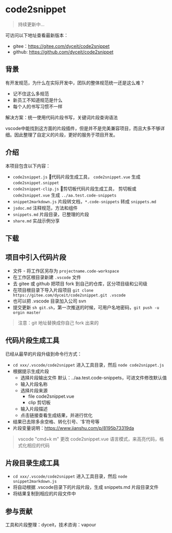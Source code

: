# code2snippet

> 持续更新中...

可访问以下地址查看最新版本：
- gitee：https://gitee.com/dyceit/code2snippet
- github: https://github.com/dyceit/code2snippet

## 背景

有开发规范，为什么在实际开发中，团队的整体规范统一还是这么难？

- 记不住这么多规范
- 新员工不知道规范是什么
- 每个人的书写习惯不一样

解决方案：统一使用代码片段书写，关键词片段查询语法

vscode中能找到这方面的片段插件，但是并不是完美兼容项目，而且大多不够详细。因此整理了自定义的片段，更好的服务于项目开发。

## 介绍

本项目包含以下内容：

- `code2snippet.js` 代码片段生成工具， `code2snippet.vue` 生成 `code2snippet.snippet`
- `code2snippet-clip.js` 剪切板代码片段生成工具， 剪切板或 `code2snippet.vue` 生成 `../aa.test.code-snippets`
- `snippet2markdown.js` 片段转文档，`*.code-snippets` 转成 `snippets.md`
- `jsdoc.md` 注释规范，方法和组件
- `snippets.md` 片段目录，已整理的片段
- `share.md` 实战示例分享

## 下载

## 项目中引入代码片段

- 文件 - 将工作区另存为 `projectname.code-workspace`
- 在工作区根目录新建 `.vscode` 文件
- 去 gitee 或 github 把项目 fork 到自己的仓库，区分项目级和公司级
- 在项目根目录下导入片段项目 `git clone https://gitee.com/dyceit/code2snippet.git .vscode`
- 也可以把 .vscode 目录加入公司 svn
- 提交更新 `sh git.sh`，第一次推送的时候，可用户名地密码，`git push -u orgin master`

> 注意：git 地址替换成你自己 fork 出来的

## 代码片段生成工具

已经从最早的片段升级到命令行方式：

- `cd xxx/.vscode/code2snippet` 进入工具目录，然后 `node code2snippet.js`
- 根据提示生成片段
  - 选择片段输出文件 默认：../aa.test.code-snippets，可进文件修改默认值
  - 输入片段名称
  - 选择片段来源
    - file code2snippet.vue
    - clip 剪切板
  - 输入片段描述
  - 点击链接查看生成结果，并进行优化
- 结果已去除多余空格、转化引号、'$'符号等
- 片段变量说明：https://www.jianshu.com/p/8195b73319da

> vscode "cmd+k m" 更改 code2snippet.vue 语言模式，来高亮代码，格式化相应的代码

## 片段目录生成工具

- `cd xxx/.vscode/code2snippet` 进入工具目录，然后 `node snippet2markdown.js`
- 将自动根据 .vscode目录下的片段片段，生成 snippets.md 片段目录文件
- 将结果复制到相应的片段文件中

## 参与贡献

工具和片段整理：dyceit，技术咨询：vapour
